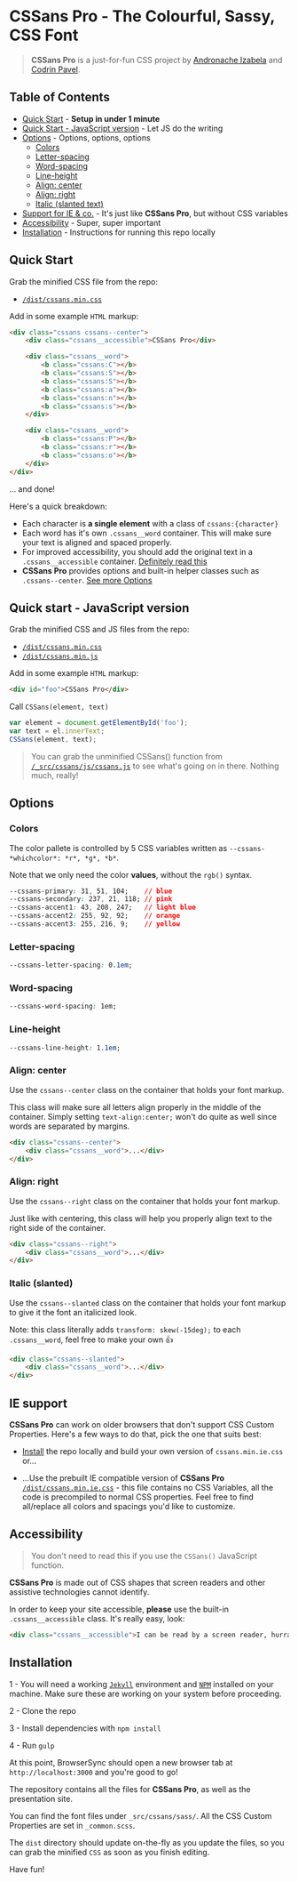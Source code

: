 # CSSans Pro - The Colourful, Sassy, CSS Font

> **CSSans Pro** is a just-for-fun CSS project by [Andronache Izabela](https://www.instagram.com/izadraws/) and [Codrin Pavel](https://codrin.eu).

## Table of Contents

* [Quick Start](#quick-start) - **Setup in under 1 minute**
* [Quick Start - JavaScript version](#quick-start---javascript-version) - Let JS do the writing
* [Options](#options) - Options, options, options
  * [Colors](#colors)
  * [Letter-spacing](#letter-spacing)
  * [Word-spacing](#word-spacing)
  * [Line-height](#line-height)
  * [Align: center](#align-center)
  * [Align: right](#align-right)
  * [Italic (slanted text)](#italic-slanted)
* [Support for IE & co.](#ie-support) - It's just like **CSSans Pro**, but without CSS variables
* [Accessibility](#accessibility) - Super, super important
* [Installation](#installation) - Instructions for running this repo locally


## Quick Start

Grab the minified CSS file from the repo:
* [`/dist/cssans.min.css`](https://raw.githubusercontent.com/ZeroSpree/CSSans.Pro/master/dist/cssans.min.css)

Add in some example `HTML` markup:
```html
<div class="cssans cssans--center">
    <div class="cssans__accessible">CSSans Pro</div>

    <div class="cssans__word">
        <b class="cssans:C"></b>
        <b class="cssans:S"></b>
        <b class="cssans:S"></b>
        <b class="cssans:a"></b>
        <b class="cssans:n"></b>
        <b class="cssans:s"></b>
    </div>

    <div class="cssans__word">
        <b class="cssans:P"></b>
        <b class="cssans:r"></b>
        <b class="cssans:o"></b>
    </div>
</div>
```

... and done!

Here's a quick breakdown:
* Each character is **a single element** with a class of `cssans:{character}`
* Each word has it's own `.cssans__word` container. This will make sure your text is aligned and spaced properly.
* For improved accessibility, you should add the original text in a `.cssans__accessible` container. [Definitely read this](#accessibility)
* **CSSans Pro** provides options and built-in helper classes such as `.cssans--center`. [See more Options](#options)


## Quick start - JavaScript version

Grab the minified CSS and JS files from the repo:
* [`/dist/cssans.min.css`](https://raw.githubusercontent.com/ZeroSpree/CSSans.Pro/master/dist/cssans.min.css)
* [`/dist/cssans.min.js`](https://raw.githubusercontent.com/ZeroSpree/CSSans.Pro/master/dist/cssans.min.js)

Add in some example `HTML` markup:
```html
<div id="foo">CSSans Pro</div>
```

Call `CSSans(element, text)` 
```javascript
var element = document.getElementById('foo');
var text = el.innerText;
CSSans(element, text);
```

> You can grab the unminified CSSans() function from 
[`/_src/cssans/js/cssans.js`](https://github.com/ZeroSpree/CSSans.Pro/blob/master/_src/cssans/js/cssans.js) 
to see what's going on in there. Nothing much, really!


## Options

### Colors

The color pallete is controlled by 5 CSS variables written as `--cssans-*whichcolor*: *r*, *g*, *b*`. 

Note that we only need the color **values**, without the `rgb()` syntax.

```css
--cssans-primary: 31, 51, 104;    // blue
--cssans-secondary: 237, 21, 118; // pink
--cssans-accent1: 43, 208, 247;   // light blue
--cssans-accent2: 255, 92, 92;    // orange
--cssans-accent3: 255, 216, 9;    // yellow
```

### Letter-spacing

```css
--cssans-letter-spacing: 0.1em;
```

### Word-spacing

```css
--cssans-word-spacing: 1em;
```


### Line-height
```css
--cssans-line-height: 1.1em;
```

### Align: center

Use the `cssans--center` class on the container that holds your font markup.

This class will make sure all letters align properly in the middle of the container.
Simply setting `text-align:center;` won't do quite as well since words are separated by margins.

```html
<div class="cssans--center">
    <div class="cssans__word">...</div>
</div>
```

### Align: right

Use the `cssans--right` class on the container that holds your font markup.

Just like with centering, this class will help you properly align text to the right side of the container.

```html
<div class="cssans--right">
    <div class="cssans__word">...</div>
</div>
```

### Italic (slanted)

Use the `cssans--slanted` class on the container that holds your font markup to give it the font an italicized look.

Note: this class literally adds `transform: skew(-15deg);` to each `.cssans__word`, feel free to make your own 👍

```html
<div class="cssans--slanted">
    <div class="cssans__word">...</div>
</div>
```

## IE support

**CSSans Pro** can work on older browsers that don't support CSS Custom Properties. Here's a few ways to do that, pick the one that suits best:

* [Install](#installation) the repo locally and build your own version of `cssans.min.ie.css` or...

* ...Use the prebuilt IE compatible version of **CSSans Pro** [`/dist/cssans.min.ie.css`](https://github.com/ZeroSpree/CSSans.Pro/blob/master/dist/cssans.min.ie.css) - 
this file contains no CSS Variables, all the code is precompiled to normal CSS properties. Feel free to find all/replace all colors and spacings you'd like to customize.



## Accessibility

> You don't need to read this if you use the `CSSans()` JavaScript function.

**CSSans Pro** is made out of CSS shapes that screen readers and other assistive technologies cannot identify.

In order to keep your site accessible, **please** use the built-in `.cssans__accessible` class. It's really easy, look:

```html
<div class="cssans__accessible">I can be read by a screen reader, hurray!</div>
```


## Installation

1 - You will need a working [`Jekyll`](https://jekyllrb.com/) environment and [`NPM`](https://www.npmjs.com/) installed on your machine. 
Make sure these are working on your system before proceeding.

2 - Clone the repo

3 - Install dependencies with `npm install`

4 - Run `gulp`

At this point, BrowserSync should open a new browser tab at `http://localhost:3000` and you're good to go!

The repository contains all the files for **CSSans Pro**, as well as the presentation site.

You can find the font files under `_src/cssans/sass/`. All the CSS Custom Properties are set in `_common.scss`.

The `dist` directory should update on-the-fly as you update the files, so you can grab the minified `CSS` as soon as you finish editing.

Have fun!